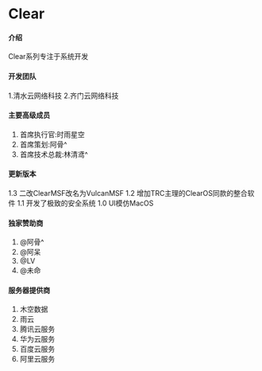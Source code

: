 # Clear

#### 介绍
Clear系列专注于系统开发

#### 开发团队
1.清水云网络科技
2.齐门云网络科技

#### 主要高级成员

1.  首席执行官:时雨星空
2.  首席策划:阿骨^
3.  首席技术总裁:林清鸢^

#### 更新版本

1.3   二改ClearMSF改名为VulcanMSF
1.2   增加TRC主理的ClearOS同款的整合软件
1.1   开发了极致的安全系统
1.0   UI模仿MacOS

#### 独家赞助商

1.  @阿骨^
2.  @阿呆
3.  @LV
4.  @未命


#### 服务器提供商

1.  木空数据
2.  雨云
3.  腾讯云服务
4.  华为云服务
5.  百度云服务
6.  阿里云服务

